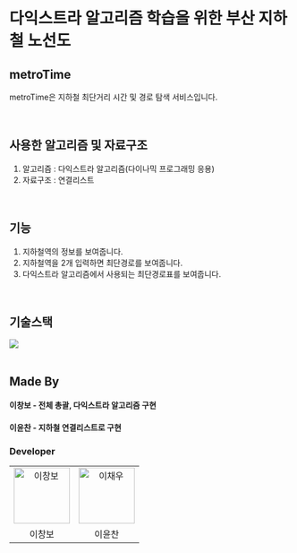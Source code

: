 # 다익스트라 알고리즘 학습을 위한 부산 지하철 노선도

## metroTime
metroTime은 지하철 최단거리 시간 및 경로 탐색 서비스입니다.  

<br>

## 사용한 알고리즘 및 자료구조
1. 알고리즘 : 다익스트라 알고리즘(다이나믹 프로그래밍 응용)
2. 자료구조 : 연결리스트

<br>

## 기능

1. 지하철역의 정보를 보여줍니다.
2. 지하철역을 2개 입력하면 최단경로를 보여줍니다.
3. 다익스트라 알고리즘에서 사용되는 최단경로표를 보여줍니다.

<br>

## 기술스택

<div>
<img src="https://img.shields.io/badge/c-275f85?style=for-the-badge&logo=c&logoColor=white"/>
</div>

<br>

## Made By

#### 이창보 - 전체 총괄, 다익스트라 알고리즘 구현
#### 이윤찬 - 지하철 연결리스트로 구현

### Developer
<table>
    <tr>
        <td align="center">
            <a href="https://github.com/qlido">
                <img alt="이창보" src="https://avatars.githubusercontent.com/jacobhboy" width="100" />
            </a>
        </td>
        <td align="center">
            <a href="https://github.com/chaewoo1002">
                <img alt="이채우" src="https://avatars.githubusercontent.com/yunchan060806" width="100" />
            </a>
        </td>
    </tr>
    <tr>
        <td align="center">이창보</td>
        <td align="center">이윤찬</td>
    </tr>
</table>

<br>
